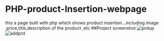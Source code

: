 # PHP-product-Insertion-webpage
this a page built with php which shows product insertion...including image ,price,title,description of the product ,etc
##Project screenshot
![prdup](https://user-images.githubusercontent.com/72239452/97068176-03c60280-15e3-11eb-9240-01bef4cc08a7.png)
![addprd](https://user-images.githubusercontent.com/72239452/97068177-06c0f300-15e3-11eb-82c1-53e4017a3e3a.png)
